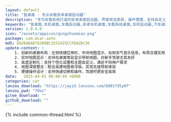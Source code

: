 ```yaml
---
layout: default
title: "氢桌面 - 专业车载安卓桌面启动器"
description: "专为车载系统打造的安卓桌面启动器，界面简洁美观，操作便捷，支持自定义布局和主题，让车机使用更加高效"
keywords: "氢桌面,车机桌面,车载启动器,安卓车机桌面,车载系统桌面,车机启动器,汽车桌面软件"
version: 1.0.4.6
icon: "/assets/appicon/qingzhuomian.png"
package: com.mcar.auto
md5: D82840AD78398BC3251425CCFDA2DC36
update-content: |
    1. 创新的桌面布局：左侧快捷应用栏、中间地图显示、右侧天气音乐信息，布局合理实用
    2. 实时地图显示：支持在桌面常驻显示导航地图，对新手驾驶尤其友好
    3. 高度定制化：支持个性化设置和主题自定义，满足不同用户需求
    4. 地图深度整合：配合高德地图悬浮版，实现无缝导航体验
    5. 便捷操作设计：支持快速切换和操作，驾驶时更安全高效
date:   2025-04-01 08:00:49 +0800
categories: car
lanzou_download: "https://jayjd.lanzouu.com/b0017d5y8f"
lanzou_pwd: "70ez"
gitee_download: ""
github_download: ""
---
```

{% include common-thread.html %}